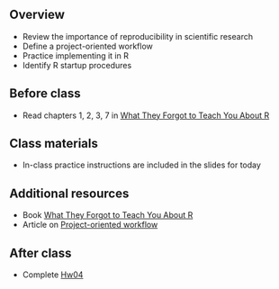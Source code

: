 ## Overview

- Review the importance of reproducibility in scientific research
- Define a project-oriented workflow
- Practice implementing it in R
- Identify R startup procedures

## Before class

- Read chapters 1, 2, 3, 7 in [What They Forgot to Teach You About
  R](https://rstats.wtf/)

## Class materials

- In-class practice instructions are included in the slides for today

<!--
{{% callout note %}}
Run the code below in your console to download the exercises for today.
```r
usethis::use_course("css-materials/reproducible-workflow")
```
{{% /callout %}}
-->

## Additional resources

- Book [What They Forgot to Teach You About R](https://rstats.wtf/)
- Article on [Project-oriented
  workflow](https://www.tidyverse.org/articles/2017/12/workflow-vs-script/)

## After class

- Complete [Hw04](homework/homework/programming/)
